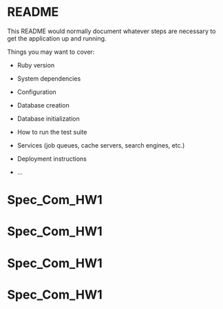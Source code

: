 # README

This README would normally document whatever steps are necessary to get the
application up and running.

Things you may want to cover:

* Ruby version

* System dependencies

* Configuration

* Database creation

* Database initialization

* How to run the test suite

* Services (job queues, cache servers, search engines, etc.)

* Deployment instructions

* ...
# Spec_Com_HW1
# Spec_Com_HW1
# Spec_Com_HW1
# Spec_Com_HW1
